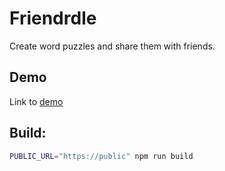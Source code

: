 # Friendrdle

Create word puzzles and share them with friends.

## Demo
Link to [demo](https://friendrdle.jimmyprior.repl.co/)

## Build: 
```bash
PUBLIC_URL="https://public" npm run build
```